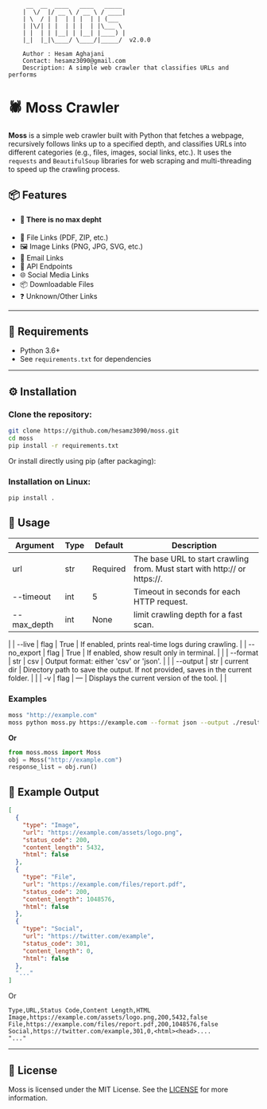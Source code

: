 ```
     __  __  ____   ____   _____ 
    |  \/  |/ __ \ / __ \ / ____|
    | \  / | |  | | |  | | (___  
    | |\/| | |  | | |  | |\___ \ 
    | |  | | |__| | |__| |____) |
    |_|  |_|\____/ \____/|_____/  v2.0.0
  
    Author : Hesam Aghajani
    Contact: hesamz3090@gmail.com
    Description: A simple web crawler that classifies URLs and performs
```

# 🕷️ Moss Crawler
**Moss**  is a simple web crawler built with Python that fetches a webpage, recursively follows links up to a specified depth, and classifies URLs into different categories (e.g., files, images, social links, etc.). It uses the `requests` and `BeautifulSoup` libraries for web scraping and multi-threading to speed up the crawling process.

## 📦 Features
- #### 📌 There is no max depht
- 📄 File Links (PDF, ZIP, etc.)
- 🖼️ Image Links (PNG, JPG, SVG, etc.)
- 📨 Email Links
- 🔗 API Endpoints
- 🌐 Social Media Links
- 📦 Downloadable Files
- ❓ Unknown/Other Links
---

## 📌 Requirements

- Python 3.6+
- See `requirements.txt` for dependencies

---
## ⚙️ Installation

### Clone the repository:
```bash
git clone https://github.com/hesamz3090/moss.git
cd moss
pip install -r requirements.txt
```
Or install directly using pip (after packaging):

### Installation on Linux:
```bash
pip install .
```

## 🚀 Usage

| Argument    | Type      | Default     | Description                                                                      |
|-------------|-----------|-------------|----------------------------------------------------------------------------------|
| url         | str       | Required    | The base URL to start crawling from. Must start with http:// or https://.        |
| --timeout   | int       | 5           | Timeout in seconds for each HTTP request.                                        |
| --max_depth | int       | None        | limit crawling depth for a fast scan.                                            |
|
| --live      | flag      | True        | If enabled, prints real-time logs during crawling.                               |
| --no_export | flag      | True        | If enabled, show result only in terminal.                                        |
|
| --format    | str       | csv         | Output format: either 'csv' or 'json'.                                           |
|
| --output    | str       | current dir | Directory path to save the output. If not provided, saves in the current folder. |
|
| -v          | flag      | —           | Displays the current version of the tool.                                        |
|

### Examples

```bash
moss "http://example.com"
moss python moss.py https://example.com --format json --output ./results
```
**Or**

```python
from moss.moss import Moss
obj = Moss("http://example.com")
response_list = obj.run()
```

## 📁 Example Output

```json
[
  {
    "type": "Image",
    "url": "https://example.com/assets/logo.png",
    "status_code": 200,
    "content_length": 5432,
    "html": false
  },
  {
    "type": "File",
    "url": "https://example.com/files/report.pdf",
    "status_code": 200,
    "content_length": 1048576,
    "html": false
  },
  {
    "type": "Social",
    "url": "https://twitter.com/example",
    "status_code": 301,
    "content_length": 0,
    "html": false
  },
  "..."
]
```
Or
```csv
Type,URL,Status Code,Content Length,HTML
Image,https://example.com/assets/logo.png,200,5432,false
File,https://example.com/files/report.pdf,200,1048576,false
Social,https://twitter.com/example,301,0,<html><head>.... 
"..."
```

---
## 📝 License

Moss is licensed under the MIT License. See the [LICENSE](https://github.com/hesamz3090/moss/blob/main/LICENSE) for more information.
